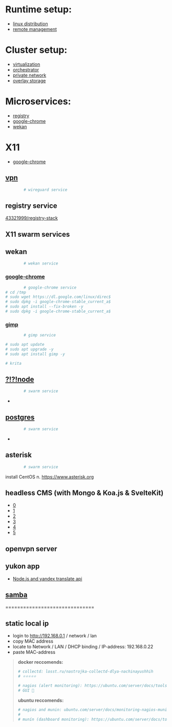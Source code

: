 # Runtime setup:
- [linux distribution](linux/README.md) 
- [remote management](ssh/README.md)
# Cluster setup:
- [virtualization](docker/README.md)
- [orchestrator](swarm/README.md)
- [private network](wireguard/README.md)
- [overlay storage](nfs/README.md)
# Microservices:
- [registry](https://github.com/43321999/registry-stack)
- [google-chrome]()
- [wekan]()

# X11
- [google-chrome]()

## [vpn](https://docs.docker.com/samples/wireguard/)
```sh
        # wireguard service
```
## registry service
[43321999/registry-stack](43321999/registry-stack)

## X11 swarm services
## wekan
```sh
        # wekan service
```
### [google-chrome](docs.microsoft.com/ru-ru/windows/wsl/tutorials/gui-apps#install-google-chrome-for-linux)
```sh
        # google-chrome service
# cd /tmp
# sudo wget https://dl.google.com/linux/direc$
# sudo dpkg -i google-chrome-stable_current_a$
# sudo apt install --fix-broken -y
# sudo dpkg -i google-chrome-stable_current_a$
```
### [gimp](docs.microsoft.com/ru-ru/windows/wsl/tutorials/gui-apps#install-gimp)
```sh
        # gimp service

# sudo apt update
# sudo apt upgrade -y
# sudo apt install gimp -y
```
```sh
# krita
```
## [?!?!node](https://nodejs.org/)
```sh
        # swarm service
```
-
## [postgres](https://ubuntu.com/server/docs/databases-postgresql)
```sh
        # swarm service
```
-
##
## asterisk
```sh
        # swarm service
```
install CentOS
n. 
https://www.asterisk.org
## headless CMS (with Mongo & Koa.js & SvelteKit)
- [0](https://strapi.io)
- [1](https://www.npmjs.com/package/yandex-pdd-dns)
- [2](https://nodecms.guide/)
- [3](https://jamstack.org/headless-cms/)
- [4](https://www.npmjs.com/search?q=cms%20koa%20mongo)
- [5](https://vk.com/away.php?to=https%3A%2F%2Fdocs.google.com%2Fspreadsheets%2Fd%2F1DZC8TQz5oNECskVzh1CDCBD89VamNBdXXuQwyAJeoCQ%2Fedit%23gid%3D1994570499&cc_key=)
## openvpn server
## yukon app
- [Node.js and yandex translate api](https://www.youtube.com/watch?v=DsCcK2s6TwU)
	
## [samba](https://ubuntu.com/server/docs/samba-introduction)
	
==============================
## static local ip
- login to http://192.168.0.1 / network / lan
- copy MAC address
- locate to Network / LAN / DHCP binding / IP-address: 192.168.0.22
- paste MAC-address


> 
> __docker reccomends:__
>```sh
># collectd: losst.ru/nastrojka-collectd-dlya-nachinayushhih
># ⭐️⭐️⭐️⭐️⭐️
>```
>```sh
># nagios (alert monitoring): https://ubuntu.com/server/docs/tools-nagios
># GUI 🤨
>```
>
> __ubuntu reccomends:__
>```sh
># nagios and munin: ubuntu.com/server/docs/monitoring-nagios-munin # nagios and munin owerview: https://youtu.be/8yBTADrD4hk
>#
># munín (dashboard monitoring): https://ubuntu.com/server/docs/tools-munin
>```
